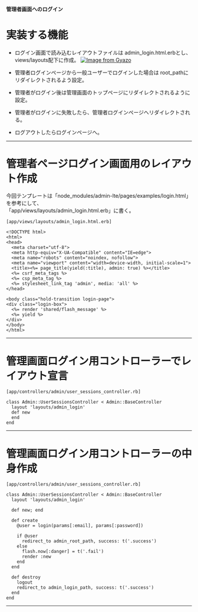 #### 管理者画面へのログイン

# 実装する機能
- ログイン画面で読み込むレイアウトファイルは admin_login.html.erbとし、views/layouts配下に作成。
[![Image from Gyazo](https://i.gyazo.com/e9a3b62b3f4c8df97f0e85bd318072f5.png)](https://gyazo.com/e9a3b62b3f4c8df97f0e85bd318072f5)
      
- 管理者ログインページから一般ユーザーでログインした場合は root_pathにリダイレクトされるよう設定。    
        
- 管理者がログイン後は管理画面のトップページにリダイレクトされるように設定。    
      
- 管理者がログインに失敗したら、管理者ログインページへリダイレクトされる。    
      
- ログアウトしたらログインページへ。        
***

# 管理者ページログイン画面用のレイアウト作成
今回テンプレートは「node_modules/admin-lte/pages/examples/login.html」を参考にして、    
「app/views/layouts/admin_login.html.erb」に書く。
~~~
[app/views/layouts/admin_login.html.erb]

<!DOCTYPE html>
<html>
<head>
  <meta charset="utf-8">
  <meta http-equiv="X-UA-Compatible" content="IE=edge">
  <meta name="robots" content="noindex, nofollow">
  <meta name="viewport" content="width=device-width, initial-scale=1">
  <title><%= page_title(yield(:title), admin: true) %></title>
  <%= csrf_meta_tags %>
  <%= csp_meta_tag %>
  <%= stylesheet_link_tag 'admin', media: 'all' %>
</head>

<body class="hold-transition login-page">
<div class="login-box">
  <%= render 'shared/flash_message' %>
  <%= yield %>
</div>
</body>
</html>
~~~
***

# 管理画面ログイン用コントローラーでレイアウト宣言
~~~
[app/controllers/admin/user_sessions_controller.rb]

class Admin::UserSessionsController < Admin::BaseController
  layout 'layouts/admin_login'
  def new
  end
end
~~~
***

# 管理画面ログイン用コントローラーの中身作成
~~~
[app/controllers/admin/user_sessions_controller.rb]

class Admin::UserSessionsController < Admin::BaseController
  layout 'layouts/admin_login'

  def new; end

  def create
    @user = login(params[:email], params[:password])

    if @user
      redirect_to admin_root_path, success: t('.success')
    else
      flash.now[:danger] = t('.fail')
      render :new
    end
  end

  def destroy
    logout
    redirect_to admin_login_path, success: t('.success')
  end
end
~~~
***
